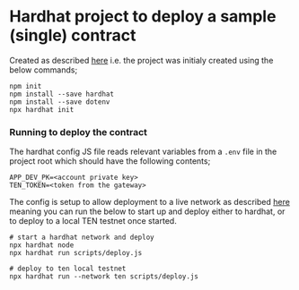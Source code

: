 # Hardhat project to deploy a sample (single) contract

Created as described [here](https://hardhat.org/tutorial/creating-a-new-hardhat-project) i.e. the project was initialy 
created using the below commands;

```shell
npm init
npm install --save hardhat
npm install --save dotenv
npx hardhat init
```

### Running to deploy the contract

The hardhat config JS file reads relevant variables from a `.env` file in the project root which should have the following contents;

```shell
APP_DEV_PK=<account private key>
TEN_TOKEN=<token from the gateway>
```

The config is setup to allow deployment to a live network as described [here](https://hardhat.org/tutorial/deploying-to-a-live-network)
 meaning you can run the below to start up and deploy either to hardhat, or to deploy to a local TEN testnet once started. 

```shell
# start a hardhat network and deploy 
npx hardhat node
npx hardhat run scripts/deploy.js

# deploy to ten local testnet 
npx hardhat run --network ten scripts/deploy.js
```



